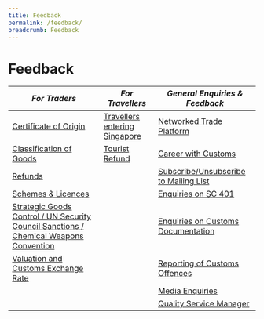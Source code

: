 ```yaml
---
title: Feedback
permalink: /feedback/
breadcrumb: Feedback
---
```

# Feedback 


| *For Traders* | *For Travellers* | *General Enquiries & Feedback*|
|---------|---------|----------|
| [Certificate of Origin](https://form.gov.sg/5e7025bbbce24a0011937cbd) |[Travellers entering Singapore](https://go.gov.sg/travellersenteringsingapore)   | [Networked Trade Platform](https://www.ntp.gov.sg/public/helpdesk/singapore-customs) |  
| [Classification of Goods](https://form.gov.sg/5e6713af65cca600110d2d43) | [Tourist Refund](https://go.gov.sg/touristrefund) |  [Career with Customs](https://form.gov.sg/#!/5e95759978a996001146a677)   | 
|  [Refunds](https://form.gov.sg/5e732a0b5e7c180011db1f08)       | | [Subscribe/Unsubscribe to Mailing List](https://form.gov.sg/5e859b60a0ffc50011a4ee83)| 
|  [Schemes & Licences](https://form.gov.sg/5e9e51cf1e9ed20011c75f2a)  | | [Enquiries on SC 401](https://form.gov.sg/5e9ab0d15dad670011b3a65c) |  
|[Strategic Goods Control / UN Security Council Sanctions / Chemical Weapons Convention](https://form.gov.sg/5e7311f15ec7a00011a06429)     | |  [Enquiries on Customs Documentation](https://form.gov.sg/#!/5eb0c6175ef87a00115694cb)  |
| [Valuation and Customs Exchange Rate](https://form.gov.sg/#!/5e6ed24b39ddca001164cce2)| |[Reporting of Customs Offences](https://form.gov.sg/5e995f095dad670011b20509)|
|   |  |[Media Enquiries](https://form.gov.sg/#!/5e9526f82b18f50011eebce6)|
|   |  |[Quality Service Manager](https://form.gov.sg/5f323c88c2ae5c0011b56e27)|


